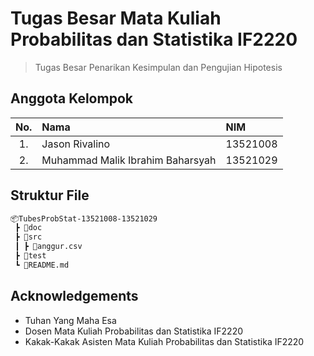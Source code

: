 # Tugas Besar Mata Kuliah Probabilitas dan Statistika IF2220
> Tugas Besar Penarikan Kesimpulan dan Pengujian Hipotesis

## Anggota Kelompok
| No.   | Nama | NIM |
| :---: | :--- | :--- |
| 1. | Jason Rivalino | 13521008 |
| 2. | Muhammad Malik Ibrahim Baharsyah  | 13521029 |

## Struktur File
```bash
📦TubesProbStat-13521008-13521029
 ┣ 📂doc
 ┣ 📂src
 ┃ ┣ 📜anggur.csv
 ┣ 📂test
 ┗ 📜README.md
 ```
 
## Acknowledgements
- Tuhan Yang Maha Esa
- Dosen Mata Kuliah Probabilitas dan Statistika IF2220
- Kakak-Kakak Asisten Mata Kuliah Probabilitas dan Statistika IF2220
